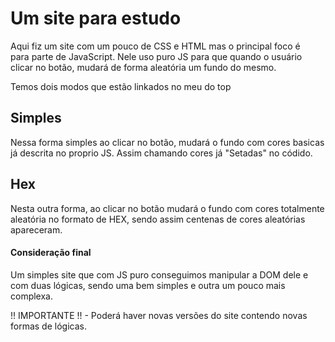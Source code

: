 # Um site para estudo
Aqui fiz um site com um pouco de CSS e HTML mas o principal foco é   
para parte de JavaScript. Nele uso puro JS para que quando o usuário clicar
no botão, mudará de forma aleatória um fundo do mesmo.

Temos dois modos que estão linkados no meu do top

## Simples
Nessa forma simples ao clicar no botão, mudará o fundo com cores basicas já descrita no proprio JS. Assim chamando cores já "Setadas" no códido.

## Hex
Nesta outra forma, ao clicar no botão mudará o fundo com cores totalmente aleatória 
no formato de HEX, sendo assim centenas de cores aleatórias apareceram.

#### Consideração final
Um simples site que com JS puro conseguimos manipular a DOM dele e com duas lógicas,
sendo uma bem simples e outra um pouco mais complexa.

!! IMPORTANTE !! - Poderá haver novas versões do site contendo novas formas de lógicas.